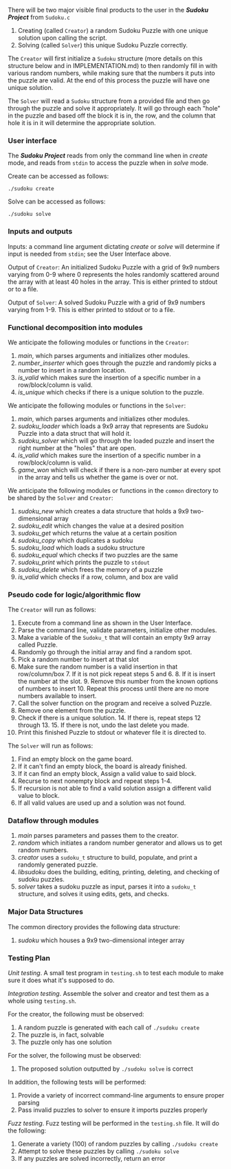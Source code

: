There will be two major visible final products to the user in the ***Sudoku Project*** from `Sudoku.c`

1. Creating (called `Creator`) a random Sudoku Puzzle with one unique solution upon calling the script.
2. Solving (called `Solver`) this unique Sudoku Puzzle correctly.

The `Creator` will first initialize a `Sudoku` structure (more details on this structure below and in IMPLEMENTATION.md) to then randomly fill in with various random numbers, while making sure that the numbers it puts into the puzzle are valid. At the end of this process the puzzle will have one unique solution.

The `Solver` will read a `Sudoku` structure from a provided file and then go through the puzzle and solve it appropriately. It will go through each "hole" in the puzzle and based off the block it is in, the row, and the column that hole it is in it will determine the appropriate solution.

### User interface

The ***Sudoku Project*** reads from only the command line when in *create* mode, and reads from `stdin` to access the puzzle when in *solve* mode.

Create can be accessed as follows:

```
./sudoku create
```

Solve can be accessed as follows:

```
./sudoku solve
```

### Inputs and outputs

Inputs: a command line argument dictating *create* or *solve* will determine if input is needed from `stdin`; see the User Interface above.

Output of `Creator`: An initialized Sudoku Puzzle with a grid of 9x9 numbers varying from 0-9 where 0 represents the holes randomly scattered around the array with at least 40 holes in the array. This is either printed to stdout or to a file.

Output of `Solver`: A solved Sudoku Puzzle with a grid of 9x9 numbers varying from 1-9. This is either printed to stdout or to a file.

### Functional decomposition into modules

We anticipate the following modules or functions in the `Creator`:

 1. *main*, which parses arguments and initializes other modules.
 2. *number_inserter* which goes through the puzzle and randomly picks a number to insert in a random location.
 3. *is_valid* which makes sure the insertion of a specific number in a row/block/column is valid.
 4. *is_unique* which checks if there is a unique solution to the puzzle.

We anticipate the following modules or functions in the `Solver`:

 1. *main*, which parses arguments and initializes other modules.
 2. *sudoku_loader* which loads a 9x9 array that represents are Sudoku Puzzle into a data struct that will hold it.
 3. *sudoku_solver* which will go through the loaded puzzle and insert the right number at the "holes" that are open.
 4. *is_valid* which makes sure the insertion of a specific number in a row/block/column is valid.
 5. *game_won* which will check if there is a non-zero number at every spot in the array and tells us whether the game is over or not.

We anticipate the following modules or functions in the `common` directory to be shared by the `Solver` and `Creator`:

1. *sudoku_new* which creates a data structure that holds a 9x9 two-dimensional array
2. *sudoku_edit* which changes the value at a desired position
3. *sudoku_get* which returns the value at a certain position
4. *sudoku_copy* which duplicates a sudoku
5. *sudoku_load* which loads a sudoku structure
6. *sudoku_equal* which checks if two puzzles are the same
7. *sudoku_print* which prints the puzzle to `stdout`
8. *sudoku_delete* which frees the memory of a puzzle
9. *is_valid* which checks if a row, column, and box are valid

### Pseudo code for logic/algorithmic flow

The `Creator` will run as follows:

1. Execute from a command line as shown in the User Interface.
2. Parse the command line, validate parameters, initialize other modules.
3. Make a variable of the `Sudoku_t` that will contain an empty 9x9 array called Puzzle.
4. Randomly go through the initial array and find a random spot.
  5. Pick a random number to insert at that slot
  6. Make sure the random number is a valid insertion in that row/column/box
    7. If it is not pick repeat steps 5 and 6.
    8. If it is insert the number at the slot.
    9. Remove this number from the known options of numbers to insert
    10. Repeat this process until there are no more numbers available to insert.
11. Call the solver function on the program and receive a solved Puzzle.
  12. Remove one element from the puzzle.
  13. Check if there is a unique solution.
    14. If there is, repeat steps 12 through 13.
    15. If there is not, undo the last delete you made.
16. Print this finished Puzzle to stdout or whatever file it is directed to.

The `Solver` will run as follows:
1. Find an empty block on the game board.
2. If it can't find an empty block, the board is already finished.
3. If it can find an empty block, Assign a valid value to said block.
4. Recurse to next nonempty block and repeat steps 1-4.
5. If recursion is not able to find a valid solution assign a different valid value to block.
6. If all valid values are used up and a solution was not found.

### Dataflow through modules

 1. *main* parses parameters and passes them to the creator.
 2. *random* which initiates a random number generator and allows us to get random numbers.
 3. *creator* uses a `sudoku_t` structure to build, populate, and print a randomly generated puzzle.
 4. *libsudoku* does the building, editing, printing, deleting, and checking of sudoku puzzles.
 5. *solver* takes a sudoku puzzle as input, parses it into a `sudoku_t` structure, and solves it using edits, gets, and checks.

### Major Data Structures

The common directory provides the following data structure:

 1. *sudoku* which houses a 9x9 two-dimensional integer array

### Testing Plan

*Unit testing*.  A small test program in `testing.sh` to test each module to make sure it does what it's supposed to do.

*Integration testing*.  Assemble the solver and creator and test them as a whole using `testing.sh`.

For the creator, the following must be observed:

1. A random puzzle is generated with each call of `./sudoku create`
2. The puzzle is, in fact, solvable
3. The puzzle only has one solution

For the solver, the following must be observed:

1. The proposed solution outputted by `./sudoku solve` is correct

In addition, the following tests will be performed:

1. Provide a variety of incorrect command-line arguments to ensure proper parsing
2. Pass invalid puzzles to solver to ensure it imports puzzles properly

*Fuzz testing*. Fuzz testing will be performed in the `testing.sh` file. It will do the following:

1. Generate a variety (100) of random puzzles by calling `./sudoku create`
2. Attempt to solve these puzzles by calling `./sudoku solve`
3. If any puzzles are solved incorrectly, return an error
